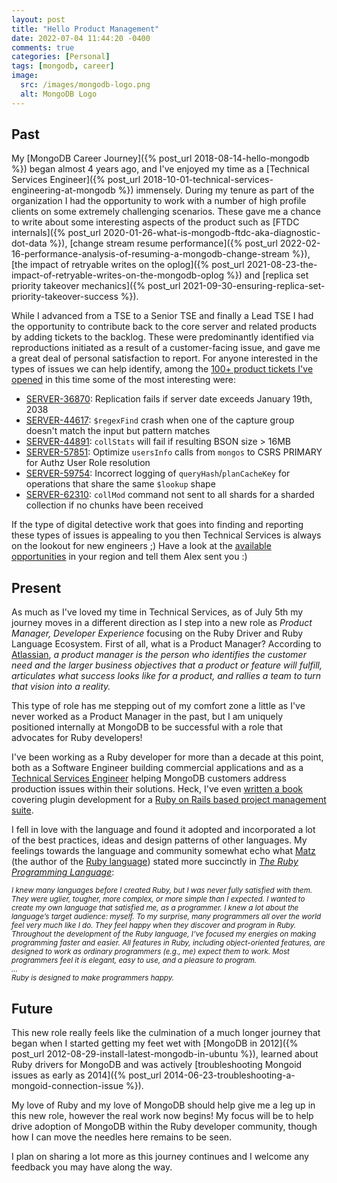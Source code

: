 ```yaml
---
layout: post
title: "Hello Product Management"
date: 2022-07-04 11:44:20 -0400
comments: true
categories: [Personal]
tags: [mongodb, career]
image:
  src: /images/mongodb-logo.png
  alt: MongoDB Logo
---
```


## Past

My [MongoDB Career Journey]({% post_url 2018-08-14-hello-mongodb %}) began almost 4 years ago, and I've enjoyed my time as a [Technical Services Engineer]({% post_url 2018-10-01-technical-services-engineering-at-mongodb %}) immensely. During my tenure as part of the organization I had the opportunity to work with a number of high profile clients on some extremely challenging scenarios. These gave me a chance to write about some interesting aspects of the product such as [FTDC internals]({% post_url 2020-01-26-what-is-mongodb-ftdc-aka-diagnostic-dot-data %}), [change stream resume performance]({% post_url 2022-02-16-performance-analysis-of-resuming-a-mongodb-change-stream %}), [the impact of retryable writes on the oplog]({% post_url 2021-08-23-the-impact-of-retryable-writes-on-the-mongodb-oplog %}) and [replica set priority takeover mechanics]({% post_url 2021-09-30-ensuring-replica-set-priority-takeover-success %}).

While I advanced from a TSE to a Senior TSE and finally a Lead TSE I had the opportunity to contribute back to the core server and related products by adding tickets to the backlog. These were predominantly identified via reproductions initiated as a result of a customer-facing issue, and gave me a great deal of personal satisfaction to report. For anyone interested in the types of issues we can help identify, among the [100+ product tickets I've opened](https://jira.mongodb.org/issues?filter=-2&jql=reporter%20%3D%20%22alex.bevilacqua%40mongodb.com%22) in this time some of the most interesting were:

* [SERVER-36870](https://jira.mongodb.org/browse/SERVER-36870): Replication fails if server date exceeds January 19th, 2038
* [SERVER-44617](https://jira.mongodb.org/browse/SERVER-44617): `$regexFind` crash when one of the capture group doesn't match the input but pattern matches
* [SERVER-44891](https://jira.mongodb.org/browse/SERVER-44891): `collStats` will fail if resulting BSON size > 16MB
* [SERVER-57851](https://jira.mongodb.org/browse/SERVER-57851): Optimize `usersInfo` calls from `mongos` to CSRS PRIMARY for Authz User Role resolution
* [SERVER-59754](https://jira.mongodb.org/browse/SERVER-59754): Incorrect logging of `queryHash`/`planCacheKey` for operations that share the same `$lookup` shape
* [SERVER-62310](https://jira.mongodb.org/browse/SERVER-62310): `collMod` command not sent to all shards for a sharded collection if no chunks have been received

If the type of digital detective work that goes into finding and reporting these types of issues is appealing to you then Technical Services is always on the lookout for new engineers ;) Have a look at the [available opportunities](https://grnh.se/dcd90aac1) in your region and tell them Alex sent you :)

## Present

As much as I've loved my time in Technical Services, as of July 5th my journey moves in a different direction as I step into a new role as _Product Manager, Developer Experience_ focusing on the Ruby Driver and Ruby Language Ecosystem. First of all, what is a Product Manager? According to [Atlassian](https://www.atlassian.com/agile/product-management/product-manager), _a product manager is the person who identifies the customer need and the larger business objectives that a product or feature will fulfill, articulates what success looks like for a product, and rallies a team to turn that vision into a reality._

This type of role has me stepping out of my comfort zone a little as I've never worked as a Product Manager in the past, but I am uniquely positioned internally at MongoDB to be successful with a role that advocates for Ruby developers!

I've been working as a Ruby developer for more than a decade at this point, both as a Software Engineer building commercial applications and as a [Technical Services Engineer](https://www.mongodb.com/blog/post/technical-services-engineering-at-mongo-db-meet-alex-bevilacqua) helping MongoDB customers address production issues within their solutions. Heck, I've even [written a book](https://www.packtpub.com/product/redmine-plugin-extension-and-development/9781783288748) covering plugin development for a [Ruby on Rails based project management suite](https://www.redmine.org/).

I fell in love with the language and found it adopted and incorporated a lot of the best practices, ideas and design patterns of other languages. My feelings towards the language and community somewhat echo what [Matz](https://en.wikipedia.org/wiki/Yukihiro_Matsumoto) (the author of the [Ruby language](https://www.ruby-lang.org/en/)) stated more succinctly in [_The Ruby Programming Language_](https://www.oreilly.com/library/view/the-ruby-programming/9780596516178/):

<div class="note info">
<small><em>I knew many languages before I created Ruby, but I was never fully satisfied with them. They were uglier, tougher, more complex, or more simple than I expected. I wanted to create my own language that satisfied me, as a programmer. I knew a lot about the language’s target audience: myself. To my surprise, many programmers all over the world feel very much like I do. They feel happy when they discover and program in Ruby.
<br>
Throughout the development of the Ruby language, I’ve focused my energies on making programming faster and easier. All features in Ruby, including object-oriented features, are designed to work as ordinary programmers (e.g., me) expect them to work. Most programmers feel it is elegant, easy to use, and a pleasure to program.
<br>...<br>
Ruby is designed to make programmers happy.</em></small>
</div>

## Future

This new role really feels like the culmination of a much longer journey that began when I started getting my feet wet with [MongoDB in 2012]({% post_url 2012-08-29-install-latest-mongodb-in-ubuntu %}), learned about Ruby drivers for MongoDB and was actively [troubleshooting Mongoid issues as early as 2014]({% post_url 2014-06-23-troubleshooting-a-mongoid-connection-issue %}).

My love of Ruby and my love of MongoDB should help give me a leg up in this new role, however the real work now begins! My focus will be to help drive adoption of MongoDB within the Ruby developer community, though how I can move the needles here remains to be seen.

I plan on sharing a lot more as this journey continues and I welcome any feedback you may have along the way.